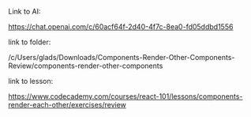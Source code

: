 Link to AI:

https://chat.openai.com/c/60acf64f-2d40-4f7c-8ea0-fd05ddbd1556

link to folder:


/c/Users/glads/Downloads/Components-Render-Other-Components-Review/components-render-other-components


link to lesson:

https://www.codecademy.com/courses/react-101/lessons/components-render-each-other/exercises/review
